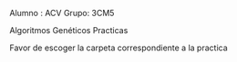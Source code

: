 Alumno : ACV
Grupo: 3CM5

Algoritmos Genéticos
Practicas

Favor de escoger la carpeta correspondiente a la practica
